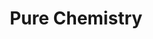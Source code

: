 ---
layout: default
title: Pure Chemistry
parent: Secondary School (O-Level)
permalink: /o-level/chemistry/
---